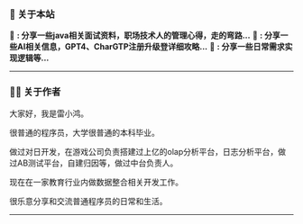 
### 📖 关于本站
🛫  **: 分享一些java相关面试资料，职场技术人的管理心得，走的弯路...**
🛫  **: 分享一些AI相关信息，GPT4、CharGTP注册升级登详细攻略...**
🛫  **: 分享一些日常需求实现逻辑等...**

---

### 👨‍💻 关于作者

大家好，我是雷小鸿。

很普通的程序员，大学很普通的本科毕业。

做过对日开发，在游戏公司负责搭建过上亿的olap分析平台，日志分析平台，做过AB测试平台，自建归因等，做过中台负责人。

现在在一家教育行业内做数据整合相关开发工作。

很乐意分享和交流普通程序员的日常和生活。

---

